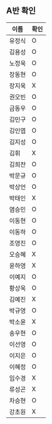 ## A반 확인
이름 | 확인
--- | ---
유정식	| O
김용성	| O
노정욱	| O
장동현 | O
장지욱	| X
권오빈	| O
금동우	| O
김민구	| O
김인엽	| O
김지성	| O
김휘 	| X
김희찬	| O
박문규	| O
박상언	| O
박태인	| X
염승민	| O
이동현	| O
이동하	| O
조영진	| O
오승혜	| X
윤하영	| X
이예지	| O
황상욱	| O
김예진	| X
박규영	| O
박소윤	| X
송우현	| O
이선영	| O
이지은	| O
이혜정	| O
임수경	| X
류성곤	| X
차승현	| O
강초원	| X
